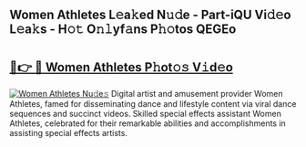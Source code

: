 ## Women Athletes L𝚎a𝚔ed N𝚞𝚍e - Part-iQU Vi𝚍𝚎o L𝚎a𝚔s - H𝚘𝚝 O𝚗𝚕yf𝚊ns P𝚑𝚘tos QEGEo

# <h2><a href="http://kfafjj.oniu.top/?m=Women+Athletes">🔗👉 🔴 Women Athletes P𝚑ot𝚘𝚜 V𝚒d𝚎o</a></h2>

[![Women Athletes Nu𝚍e𝚜](https://i.imgur.com/0qMVB7G.gif)](http://kfafjj.oniu.top/?m=Women+Athletes)
Digital artist and amusement provider Women Athletes, famed for disseminating dance and lifestyle content via viral dance sequences and succinct videos. Skilled special effects assistant Women Athletes, celebrated for their remarkable abilities and accomplishments in assisting special effects artists.  
